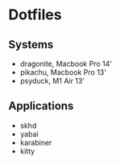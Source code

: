# Dotfiles

## Systems

- dragonite, Macbook Pro 14'
- pikachu, Macbook Pro 13'
- psyduck, M1 Air 13'

## Applications

- skhd
- yabai
- karabiner
- kitty
